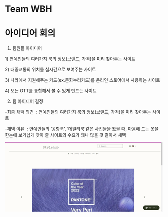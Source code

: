 # Team WBH
# 아이디어 회의
1. 팀원들 아이디어

1) 연예인들의 여러가지 룩의 정보(브랜드, 가격)을 미리 찾아주는 사이트

2) 대중교통의 위치를 실시간으로 보여주는 사이트

3) 나라에서 지원해주는 카드(ex.문화누리카드)를 온라인 스토어에서 사용하는 사이트

4) 모든 OTT를 통합해서 볼 수 있게 만드는 사이트



2. 팀 아이디어 결정

-최종 채택 의견 
: 연예인들의 여러가지 룩의 정보(브랜드, 가격)을 미리 찾아주는 사이트

-채택 이유 
: 연예인들의 ‘공항룩’, ‘데일리룩’같은 사진들을 봤을 때, 마음에 드는 옷을 한눈에 보기쉽게 찾아 줄 사이트의 수요가 꽤나 많을 것 같아서 채택

<img src="https://github.com/ProgrammingNetwork-PNN/WHB/blob/main/image_01.png">
